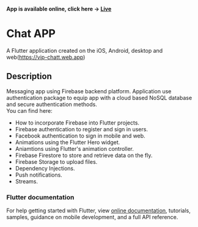 <strong>App is available online, click here -> [Live](https://vip-chatt.web.app)</strong>  <br>

# Chat APP

A Flutter application created on the iOS, Android, desktop and web(https://vip-chatt.web.app)

## Description

Messaging app using Firebase backend platform. Application use authentication package to equip app with a cloud based NoSQL database and secure authentication methods. <br>
You can find here:

- How to incorporate Firebase into Flutter projects.
- Firebase authentication to register and sign in users.
- Facebook authentication to sign in mobile and web.
- Animations using the Flutter Hero widget.
- Aniamtions using Flutter's animation controller.
- Firebase Firestore to store and retrieve data on the fly.
- Firebase Storage to upload files.
- Dependency Injections.
- Push notifications.
- Streams.

### Flutter documentation
For help getting started with Flutter, view
[online documentation](https://flutter.dev/docs), tutorials,
samples, guidance on mobile development, and a full API reference.
